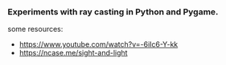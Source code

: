 ### Experiments with ray casting in Python and Pygame.

some resources:
* https://www.youtube.com/watch?v=-6iIc6-Y-kk
* https://ncase.me/sight-and-light

